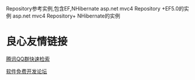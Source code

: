 Repository参考实例,包含EF,NHibernate
asp.net mvc4 Repository +EF5.0的实例 
asp.net mvc4 Repository+ NHibernate的实例 




 # 良心友情链接

[腾讯QQ群快速检索](http://u.720life.cn/s/8cf73f7c)

[软件免费开发论坛](http://u.720life.cn/s/bbb01dc0)